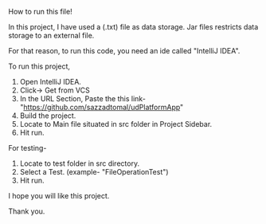 How to run this file!


In this project, I have used a (.txt) file as data storage.
Jar files restricts data storage to an external file. 

For that reason, to run this code, you need an ide called "IntelliJ IDEA".

To run this project,

1. Open IntelliJ IDEA.
2. Click-> Get from VCS
3. In the URL Section, Paste the this link-"https://github.com/sazzadtomal/udPlatformApp"
4. Build the project.
5. Locate to Main file situated in src folder in Project Sidebar.
6. Hit run.


For testing-

1. Locate to test folder in src directory.
2. Select a Test.  (example- "FileOperationTest")
3. Hit run.



I hope you will like this project.

Thank you.
